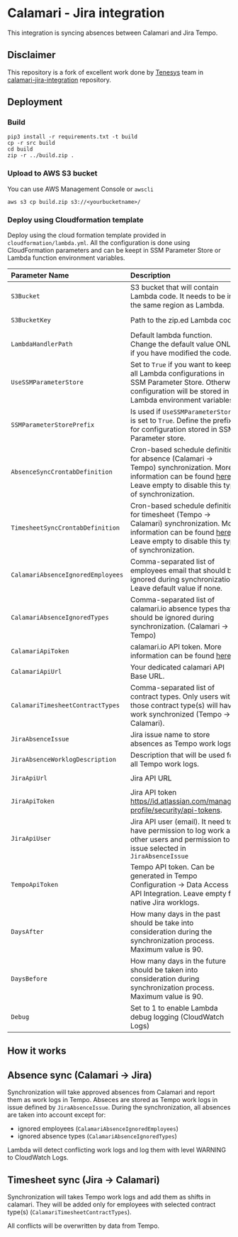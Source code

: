 # Calamari - Jira integration
This integration is syncing absences between Calamari and Jira Tempo.

## Disclaimer
This repository is a fork of excellent work done by [Tenesys](https://tenesys.io) team in  [calamari-jira-integration](https://github.com/tenesys/calamari-jira-integration) repository. 

## Deployment

### Build 
```
pip3 install -r requirements.txt -t build
cp -r src build
cd build
zip -r ../build.zip .
```

### Upload to AWS S3 bucket
You can use AWS Management Console or `awscli`

```
aws s3 cp build.zip s3://<yourbucketname>/
```

### Deploy using Cloudformation template
Deploy using the cloud formation template provided in `cloudformation/lambda.yml`. All the configuration is done using CloudFormation parameters and can be keept in SSM Parameter Store or Lambda function environment variables.

| Parameter Name | Description | Example | Default value |
| :------------- | :---------- | :------ | :------------ |
| `S3Bucket` | S3 bucket that will contain Lambda code. It needs to be in the same region as Lambda. | my-lambda-code-bucket | N/A |
| `S3BucketKey` | Path to the zip.ed Lambda code | `build.zip` or `somedirectory/build.zip` | `build.zip` | 
| `LambdaHandlerPath` | Default lambda function. Change the default value ONLY if you have modified the code. | `src/main.lambda_handler` | `src/main.lambda_handler` |
| `UseSSMParameterStore` | Set to `True` if you want to keep all Lambda configurations in SSM Parameter Store. Otherwise configuration will be stored in Lambda environment variables | `True` | `False` |
| `SSMParameterStorePrefix` | Is used if `UseSSMParameterStore` is set to `True`. Define the prefix for configuration stored in SSM Parameter store. | `/my-configuration-prefix` | `/calamari-jira-cloud-integration` |
| `AbsenceSyncCrontabDefinition` | Cron-based schedule definition for absence (Calamari -> Tempo) synchronization. More information can be found [here](https://docs.aws.amazon.com/eventbridge/latest/userguide/eb-scheduled-rule-pattern.html). Leave empty to disable this type of synchronization. | `*/3 * * * ? *` (every 3 minutes) | `* 20 * * ? *` (every day at 8 p.m.) |
| `TimesheetSyncCrontabDefinition` | Cron-based schedule definition for timesheet (Tempo -> Calamari) synchronization. More information can be found [here](https://docs.aws.amazon.com/eventbridge/latest/userguide/eb-scheduled-rule-pattern.html). Leave empty to disable this type of synchronization. | `*/3 * * * ? *` (every 3 minutes) | `* 20 * * ? *` (every day at 8 p.m.) |
| `CalamariAbsenceIgnoredEmployees` | Comma-separated list of employees email that should be ignored during synchronization. Leave default value if none. | `my.employee@mycompany.org` | `employee@company.com` |
| `CalamariAbsenceIgnoredTypes` | Comma-separated list of calamari.io absence types that should be ignored during synchronization. (Calamari -> Tempo) | `Remote work` | `Praca zdalna,Delegacja` |
| `CalamariApiToken` | calamari.io API token. More information can be found [here](https://help.calamari.io/en/articles/24539-what-is-the-api-key-for-and-where-can-i-find-it). | N/A | N/A |
| `CalamariApiUrl` | Your dedicated calamari API Base URL. | https://mycompany.calamari.io | N/A |
| `CalamariTimesheetContractTypes` | Comma-separated list of contract types. Only users with those contract type(s) will have work synchronized (Tempo -> Calamari). | `Umowa o pracę - 26 dni` | `Umowa o pracę - 26 dni` |
| `JiraAbsenceIssue` | Jira issue name to store absences as Tempo work logs | `LEAVE-1` | N/A |
| `JiraAbsenceWorklogDescription` | Description that will be used for all Tempo work logs. | `Holiday/Vacation/Leave` | N/A |
| `JiraApiUrl` | Jira API URL | `https://my-company.atlassian.net` | N/A |
| `JiraApiToken` | Jira API token [https//id.atlassian.com/manage-profile/security/api-tokens](https://id.atlassian.com/manage-profile/security/api-tokens). | N/A | N/A |
| `JiraApiUser` | Jira API user (email). It need to have permission to log work as other users and permission to issue selected in `JiraAbsenceIssue` | N/A | N/A |
| `TempoApiToken` | Tempo API token. Can be generated in Tempo Configuration -> Data Access -> API Integration. Leave empty for native Jira worklogs. | N/A | N/A |
| `DaysAfter` | How many days in the past should be take into consideration during the synchronization process. Maximum value is 90. | `14` | `30` | 
| `DaysBefore` | How many days in the future should be taken into consideration during synchronization process. Maximum value is 90. | `14` | `30` | 
| `Debug` | Set to 1 to enable Lambda debug logging (CloudWatch Logs) | `1` | `0` |

## How it works

## Absence sync (Calamari -> Jira)
Synchronization will take approved absences from Calamari and report them as work logs in Tempo. Abseces are stored as Tempo work logs in issue defined by `JiraAbsenceIssue`. During the synchronization, all absences are taken into account except for:
*  ignored employees (`CalamariAbsenceIgnoredEmployees`)
*  ignored absence types (`CalamariAbsenceIgnoredTypes`)

Lambda will detect conflicting work logs and log them with level WARNING to CloudWatch Logs.

## Timesheet sync (Jira -> Calamari)
Synchronization will takes Tempo work logs and add them as shifts in calamari. They will be added only for employees with selected contract type(s) (`CalamariTimesheetContractTypes`). 

All conflicts will be overwritten by data from Tempo.
